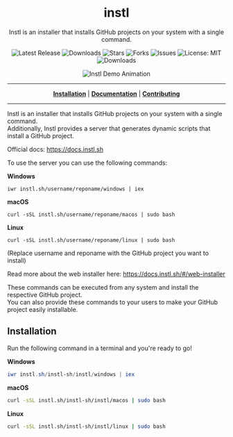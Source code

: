 <h1 align="center">instl</h1>
<p align="center">Instl is an installer that installs GitHub projects on your system with a single command.</p>

<p align="center">

<a style="text-decoration: none" href="https://github.com/instl-sh/instl/releases">
<img src="https://img.shields.io/github/v/release/instl-sh/instl?style=flat-square" alt="Latest Release">
</a>

<a style="text-decoration: none" href="https://github.com/instl-sh/instl/releases">
<img src="https://img.shields.io/github/downloads/instl-sh/instl/total.svg?style=flat-square" alt="Downloads">
</a>

<a style="text-decoration: none" href="https://github.com/instl-sh/instl/stargazers">
<img src="https://img.shields.io/github/stars/instl-sh/instl.svg?style=flat-square" alt="Stars">
</a>

<a style="text-decoration: none" href="https://github.com/instl-sh/instl/fork">
<img src="https://img.shields.io/github/forks/instl-sh/instl.svg?style=flat-square" alt="Forks">
</a>

<a style="text-decoration: none" href="https://github.com/instl-sh/instl/issues">
<img src="https://img.shields.io/github/issues/instl-sh/instl.svg?style=flat-square" alt="Issues">
</a>

<a style="text-decoration: none" href="https://opensource.org/licenses/MIT">
<img src="https://img.shields.io/badge/License-MIT-yellow.svg?style=flat-square" alt="License: MIT">
</a>

<br/>

<a style="text-decoration: none" href="https://github.com/instl-sh/instl/releases">
<img src="https://img.shields.io/badge/platform-windows%20%7C%20macos%20%7C%20linux-informational?style=for-the-badge" alt="Downloads">
</a>

<br/>

</p>

<p align="center">
<img src="https://user-images.githubusercontent.com/31022056/119270816-de43ba80-bbfe-11eb-92af-4b4eaf859399.gif" alt="Instl Demo Animation">
</p>

----

<p align="center">
<strong><a href="https://instl-sh.github.io/instl/#/installation">Installation</a></strong>
|
<strong><a href="https://instl-sh.github.io/instl/#/docs">Documentation</a></strong>
|
<strong><a href="https://instl-sh.github.io/instl/#/CONTRIBUTING">Contributing</a></strong>
</p>

----

Instl is an installer that installs GitHub projects on your system with a single command.  
Additionally, Instl provides a server that generates dynamic scripts that install a GitHub project.  

Official docs: https://docs.instl.sh

To use the server you can use the following commands:
  
**Windows**  

    iwr instl.sh/username/reponame/windows | iex  
  
**macOS**  

    curl -sSL instl.sh/username/reponame/macos | sudo bash   
  
**Linux**  

    curl -sSL instl.sh/username/reponame/linux | sudo bash  
  
(Replace username and reponame with the GitHub project you want to install)  

Read more about the web installer here: https://docs.instl.sh/#/web-installer
  
These commands can be executed from any system and install the respective GitHub project.  
You can also provide these commands to your users to make your GitHub project easily installable.

## Installation

Run the following command in a terminal and you're ready to go!

**Windows**
```powershell
iwr instl.sh/instl-sh/instl/windows | iex
```

**macOS**
```bash
curl -sSL instl.sh/instl-sh/instl/macos | sudo bash
```

**Linux**
```bash
curl -sSL instl.sh/instl-sh/instl/linux | sudo bash
```

